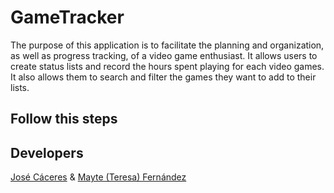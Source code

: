# GameTracker
The purpose of this application is to facilitate the planning and organization, as well as progress tracking, of a video game enthusiast. It allows users to create status lists and record the hours spent playing for each video games. It also allows them to search and filter the games they want to add to their lists.

## Follow this steps

## Developers
[José Cáceres](https://github.com/joscacgom) & [Mayte (Teresa) Fernández](https://github.com/teresafcoro)
